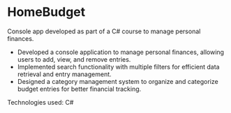 # HomeBudget
Console app developed as part of a C# course to manage personal finances.

- Developed a console application to manage personal finances, allowing users to add, view, and remove entries.
- Implemented search functionality with multiple filters for efficient data retrieval and entry management.
- Designed a category management system to organize and categorize budget entries for better financial tracking.

Technologies used: C#
